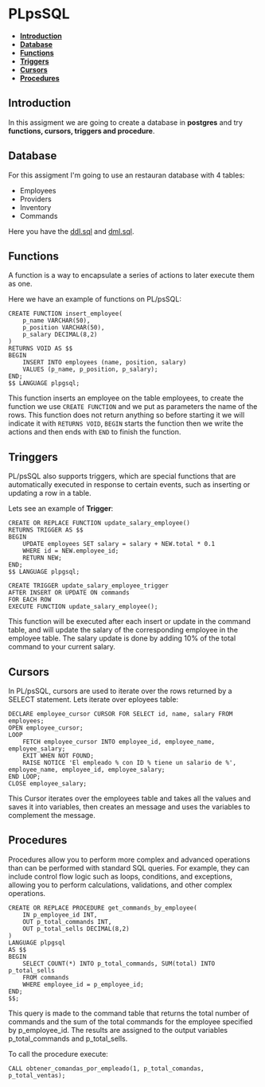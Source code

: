 # PLpsSQL

* [**Introduction**](#Introduction)
* [**Database**](#Database)
* [**Functions**](#Functions)
* [**Triggers**](#Triggers)
* [**Cursors**](#Cursors)
* [**Procedures**](#Procedures)

## Introduction

In this assigment we are going to create a database in **postgres** and try **functions, cursors, triggers and procedure**.

## Database

For this assigment I'm going to use an restauran database with 4 tables:

- Employees
- Providers
- Inventory
- Commands

Here you have the [ddl.sql]() and [dml.sql]().

## Functions

A function is a way to encapsulate a series of actions to later execute them as one.

Here we have an example of functions on PL/psSQL:

```
CREATE FUNCTION insert_employee(
    p_name VARCHAR(50),
    p_position VARCHAR(50),
    p_salary DECIMAL(8,2)
)
RETURNS VOID AS $$
BEGIN
    INSERT INTO employees (name, position, salary)
    VALUES (p_name, p_position, p_salary);
END;
$$ LANGUAGE plpgsql;
```

This function inserts an employee on the table employees, to create the function we use ``` CREATE FUNCTION ``` and we put as parameters the name of the rows.
This function does not return anything so before starting it we will indicate it with ``` RETURNS VOID ```, ``` BEGIN ``` starts the function then we write the actions and then ends with ``` END ``` to finish the function.

## Tringgers

PL/psSQL also supports triggers, which are special functions that are automatically executed in response to certain events, such as inserting or updating a row in a table.

Lets see an example of **Trigger**:

```
CREATE OR REPLACE FUNCTION update_salary_employee()
RETURNS TRIGGER AS $$
BEGIN
    UPDATE employees SET salary = salary + NEW.total * 0.1
    WHERE id = NEW.employee_id;
    RETURN NEW;
END;
$$ LANGUAGE plpgsql;

CREATE TRIGGER update_salary_employee_trigger
AFTER INSERT OR UPDATE ON commands
FOR EACH ROW
EXECUTE FUNCTION update_salary_employee();
```

This function will be executed after each insert or update in the command table, and will update the salary of the corresponding employee in the employee table. The salary update is done by adding 10% of the total command to your current salary.

## Cursors

In PL/psSQL, cursors are used to iterate over the rows returned by a SELECT statement. Lets iterate over eployees table:

```
DECLARE employee_cursor CURSOR FOR SELECT id, name, salary FROM employees;
OPEN employee_cursor;
LOOP
    FETCH employee_cursor INTO employee_id, employee_name, employee_salary;
    EXIT WHEN NOT FOUND;
    RAISE NOTICE 'El empleado % con ID % tiene un salario de %', employee_name, employee_id, employee_salary;
END LOOP;
CLOSE employee_salary;
```

This Cursor iterates over the employees table and takes all the values and saves it into variables, then creates an message and uses the variables to complement the message.

## Procedures

Procedures allow you to perform more complex and advanced operations than can be performed with standard SQL queries. For example, they can include control flow logic such as loops, conditions, and exceptions, allowing you to perform calculations, validations, and other complex operations.

```
CREATE OR REPLACE PROCEDURE get_commands_by_employee(
    IN p_employee_id INT,
    OUT p_total_commands INT,
    OUT p_total_sells DECIMAL(8,2)
)
LANGUAGE plpgsql
AS $$
BEGIN
    SELECT COUNT(*) INTO p_total_commands, SUM(total) INTO p_total_sells
    FROM commands
    WHERE employee_id = p_employee_id;
END;
$$;
```

This query is made to the command table that returns the total number of commands and the sum of the total commands for the employee specified by p_employee_id. The results are assigned to the output variables p_total_commands and p_total_sells.

To call the procedure execute:

```
CALL obtener_comandas_por_empleado(1, p_total_comandas, p_total_ventas);
```





